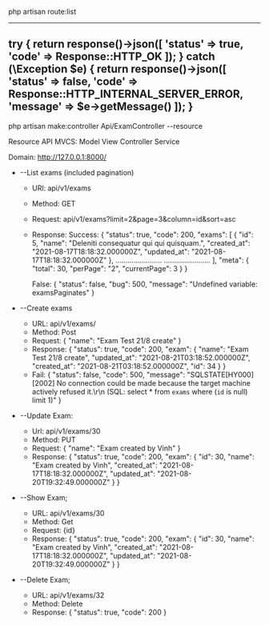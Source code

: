 <!------------------- API ------------------>

php artisan route:list

-------------------------
try {
    return response()->json([
        'status'    => true,
        'code'  => Response::HTTP_OK
    ]);
} catch (\Exception $e) {
    return response()->json([
        'status'    => false,
        'code'   => Response::HTTP_INTERNAL_SERVER_ERROR,
        'message'   => $e->getMessage()
    ]);
}
-------------------------

<!-- Controller Resource -->
php artisan make:controller Api/ExamController --resource

Resource API
MVCS: Model View Controller Service

Domain: http://127.0.0.1:8000/

- --List exams (included pagination)
    * URl: api/v1/exams
    * Method: GET
    * Request: api/v1/exams?limit=2&page=3&column=id&sort=asc
    * Response:
        Success:
            {
                "status": true,
                "code": 200,
                "exams": [
                    {
                        "id": 5,
                        "name": "Deleniti consequatur qui qui quisquam.",
                        "created_at": "2021-08-17T18:18:32.000000Z",
                        "updated_at": "2021-08-17T18:18:32.000000Z"
                    },
                    .......................
                    .......................
                ],
                "meta": {
                    "total": 30,
                    "perPage": "2",
                    "currentPage": 3
                }
            }

        False:
            {
                "status": false,
                "bug": 500,
                "message": "Undefined variable: examsPaginates"
            }

- --Create exams
    * URL: api/v1/exams/
    * Method: Post
    * Request:
        {
            "name": "Exam Test 21/8 create"	
        }
    * Response:
        {
            "status": true,
            "code": 200,
            "exam": {
                "name": "Exam Test 21/8 create",
                "updated_at": "2021-08-21T03:18:52.000000Z",
                "created_at": "2021-08-21T03:18:52.000000Z",
                "id": 34
            }
        }
    * Fail:
        {
            "status": false,
            "code": 500,
            "message": "SQLSTATE[HY000] [2002] No connection could be made because the target machine actively refused it.\r\n (SQL: select * from `exams` where (`id` is null) limit 1)"
        }

- --Update Exam:
    * Url: api/v1/exams/30
    * Method: PUT
    * Request:
        {
            "name": "Exam created by Vinh"
        }
    * Response:
        {
            "status": true,
            "code": 200,
            "exam": {
                "id": 30,
                "name": "Exam created by Vinh",
                "created_at": "2021-08-17T18:18:32.000000Z",
                "updated_at": "2021-08-20T19:32:49.000000Z"
            }
        }

- --Show Exam;
    * URL: api/v1/exams/30
    * Method: Get
    * Request: {id}
    * Response: 
        {
            "status": true,
            "code": 200,
            "exam": {
                "id": 30,
                "name": "Exam created by Vinh",
                "created_at": "2021-08-17T18:18:32.000000Z",
                "updated_at": "2021-08-20T19:32:49.000000Z"
            }
        }


- --Delete Exam;
    * URL: api/v1/exams/32
    * Method: Delete
    * Response: 
        {
            "status": true,
            "code": 200
        }